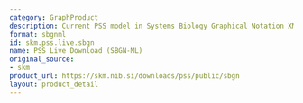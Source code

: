 ```yaml
---
category: GraphProduct
description: Current PSS model in Systems Biology Graphical Notation XML format
format: sbgnml
id: skm.pss.live.sbgn
name: PSS Live Download (SBGN-ML)
original_source:
- skm
product_url: https://skm.nib.si/downloads/pss/public/sbgn
layout: product_detail
---
```

